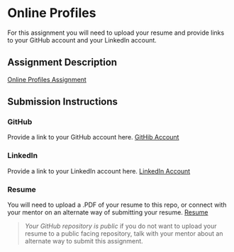 # Online Profiles
For this assignment you will need to upload your resume and provide links to your GitHub account and your LinkedIn account.

## Assignment Description
[Online Profiles Assignment](https://education.launchcode.org/liftoff/modules/assignments/online-profiles)

## Submission Instructions
 
### GitHub
Provide a link to your GitHub account here.
 [GitHib Account](https://github.com/daniboggs22)
### LinkedIn
Provide a link to your LinkedIn account here.
[LinkedIn Account](https://www.linkedin.com/in/daneille-boggs-b593ab161/)
### Resume
You will need to upload a .PDF of your resume to this repo, or connect with your mentor on an alternate way of submitting your resume.
[Resume](https://github.com/daniboggs22/liftoff-assignments/blob/master/C1-Online_Profiles/Resume/!Daneille%20Boggs%20Resume.pdf)
> *Your GitHub repository is public* if you do not want to upload your resume to a public facing repository, talk with your mentor about an alternate way to submit this assignment.
